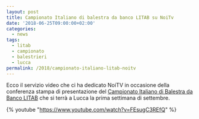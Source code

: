 ```yaml
---
layout: post
title: Campionato Italiano di balestra da banco LITAB su NoiTv
date: '2018-06-25T09:00:00+02:00'
categories:
  - news
tags:
  - litab
  - campionato
  - balestrieri
  - lucca
permalink: /2018/campionato-italiano-litab-noitv
---
```


Ecco il servizio video che ci ha dedicato NoiTV in occasione della conferenza
stampa di presentazione del [Campionato Italiano di Balestra da Banco
LITAB](/campionato-litab-lucca-2018) che si terrà a Lucca la prima settimana di
settembre.

<!-- more -->

{% youtube "https://www.youtube.com/watch?v=FEsugC3REfQ" %}

